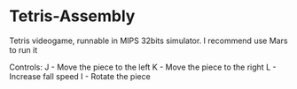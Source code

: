 # Tetris-Assembly
Tetris videogame, runnable in MIPS 32bits simulator. I recommend use Mars to run it

Controls:
J - Move the piece to the left
K - Move the piece to the right
L - Increase fall speed
I - Rotate the piece
